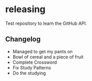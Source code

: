 # releasing

Test repository to learn the GitHub API.

## Changelog

* Managed to get my pants on
* Bowl of cereal and a piece of fruit
* Complete Crossword
* Fix Study Patterns
* Do the studying